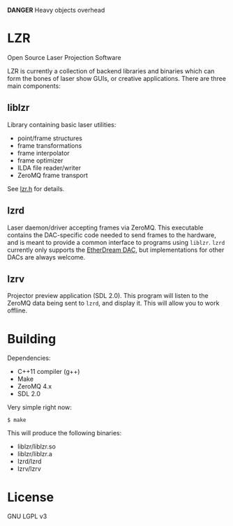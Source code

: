 
**DANGER** Heavy objects overhead

LZR
===

Open Source Laser Projection Software

LZR is currently a collection of backend libraries and binaries which can form the bones of laser show GUIs, or creative applications. There are three main components:

liblzr
------

Library containing basic laser utilities:

- point/frame structures
- frame transformations
- frame interpolator
- frame optimizer
- ILDA file reader/writer
- ZeroMQ frame transport

See [lzr.h](https://github.com/brendanwhitfield/lzr/blob/master/liblzr/lzr.h) for details.



lzrd
----

Laser daemon/driver accepting frames via ZeroMQ. This executable contains the DAC-specific code needed to send frames to the hardware, and is meant to provide a common interface to programs using `liblzr`. `lzrd` currently only supports the [EtherDream DAC](http://www.ether-dream.com/), but implementations for other DACs are always welcome.


lzrv
----
Projector preview application (SDL 2.0). This program will listen to the ZeroMQ data being sent to `lzrd`, and display it. This will allow you to work offline.




Building
========

Dependencies:

- C++11 compiler (g++)
- Make
- ZeroMQ 4.x
- SDL 2.0

Very simple right now:

```shell
$ make
```

This will produce the following binaries:

- liblzr/liblzr.so
- liblzr/liblzr.a
- lzrd/lzrd
- lzrv/lzrv


License
=======

GNU LGPL v3
